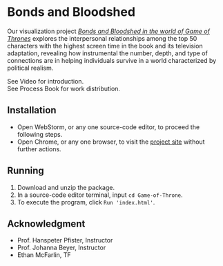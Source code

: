 # Bonds and Bloodshed
Our visualization project [*Bonds and Bloodshed in the world of Game of Thrones*](https://github.com/Bowen-Zhu/Game-of-Thrones) explores the interpersonal relationships among the top 50 characters with the highest screen time in the book and its television adaptation, revealing how instrumental the number, depth, and type of connections are in helping individuals survive in a world characterized by political realism.

See Video for introduction.  
See Process Book for work distribution.

## Installation
* Open WebStorm, or any one source-code editor, to proceed the following steps.
* Open Chrome, or any one browser, to visit the [project site](https://bowen-zhu.github.io/Game-of-Thrones/) without further actions.

## Running
1. Download and unzip the package.
2. In a source-code editor terminal, input ```cd Game-of-Throne```.
3. To execute the program, click ```Run 'index.html'```.

## Acknowledgment
* Prof. Hanspeter Pfister, Instructor
* Prof. Johanna Beyer, Instructor
* Ethan McFarlin, TF
